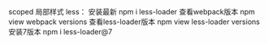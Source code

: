 scoped 局部样式
less：
安装最新 npm i less-loader
查看webpack版本 npm view webpack versions
查看less-loader版本 npm view less-loader versions
安装7版本 npm i less-loader@7   
